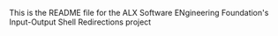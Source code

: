 This is the README file for the ALX Software ENgineering Foundation's Input-Output Shell Redirections project
